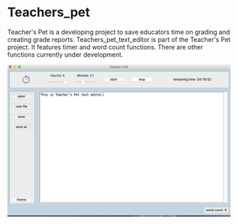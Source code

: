 # Teachers_pet
Teacher's Pet is a developing project to save educators time on grading and creating grade reports.
Teachers_pet_text_editor is part of the Teacher's Pet project. It features timer and word count functions. 
There are other functions currently under development.

![layout of editor](screenshots/layout.png)

